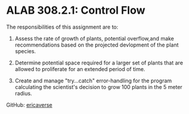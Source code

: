 # ALAB 308.2.1: Control Flow

The responsibilities of this assignment are to:

1. Assess the rate of growth of plants, potential overflow,and make recommendations based on the projected devlopment of the plant species.

2. Determine potential space required for a larger set of plants that are allowed to proliferate for an extended period of time.

3. Create and manage "try...catch" error-handling for the program calculating the scientist's decision to grow 100 plants in the 5 meter radius.

GitHub: [ericaverse](https://github.com/ericaverse)
